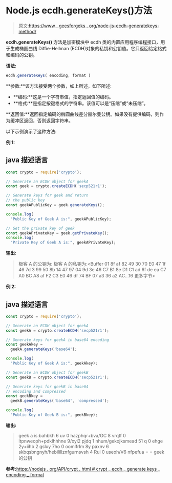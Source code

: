 # Node.js ecdh.generateKeys()方法

> 原文:[https://www . geesforgeks . org/node-js-ecdh-generatekeys-method/](https://www.geeksforgeeks.org/node-js-ecdh-generatekeys-method/)

**ecdh.generateKeys()** 方法是加密模块中 ecdh 类的内置应用程序编程接口，用于生成椭圆曲线 Diffie-Hellman (ECDH)对象的私钥和公钥值。它只返回给定格式和编码的公钥。

**语法:**

```js
ecdh.generateKeys( encoding, format )
```

**参数:**该方法接受两个参数，如上所述，如下所述:

*   **编码:**这是一个字符串值，指定返回值的编码。
*   **格式:**是指定按键格式的字符串。该值可以是“压缩”或“未压缩”。

**返回值:**返回指定编码的椭圆曲线差分赫尔曼公钥。如果没有提供编码，则作为缓冲区返回，否则返回字符串。

以下示例演示了这种方法:

**例 1:**

## java 描述语言

```js
const crypto = require('crypto');

// Generate an ECDH object for geekA
const geek = crypto.createECDH('secp521r1');

// Generate keys for geek and return
// the public key
const geekAPublicKey = geek.generateKeys();

console.log(
  "Public Key of Geek A is:", geekAPublicKey);

// Get the private key of geek
const geekAPrivateKey = geek.getPrivateKey();
console.log(
  "Private Key of Geek A is:", geekAPrivateKey);
```

**输出:**

> 极客 A 的公钥为: <buffer e4="" ad="" d9="" a4="" a6="" e3="" db="" a9="" dc="" c8="" c9="" bb="" de="" b7="" c4="" c6="" f9="" e7="" more="" bytes="">极客 A 的私钥为:<Buffer 01 8f af 82 49 30 70 E0 47 1f 46 7d 3 99 50 8b 14 47 97 04 9d 3e 46 C7 B1 8e D1 C1 ad 6f de ea C7 A0 BC A8 af F2 C3 E0 46 df 74 BF 07 a3 36 a2 AC…16 更多字节></buffer>

**例 2:**

## java 描述语言

```js
const crypto = require('crypto');

// Generate an ECDH object for geekA
const geekA = crypto.createECDH('secp521r1');

// Generate keys for geekA in base64 encoding
const geekAkey =
  geekA.generateKeys('base64');

console.log(
  "Public Key of Geek A is:", geekAkey);

// Generate an ECDH object for geekB
const geekB = crypto.createECDH('secp521r1');

// Generate keys for geekB in base64
// encoding and compressed
const geekBkey =
  geekB.generateKeys('base64', 'compressed');

console.log(
  "Public Key of Geek B is:", geekBkey);
```

**输出:**

> geek a is:bahbkh 6 uv 0 hazphqr+bva/GC 8 vrqtf 0 ltpnweoph+pdklhhhne 9/xyi2 pjdq 1 nhum/gekojksmead 51 q 0 ehge 2y+iihb 2 gsluy 7ho 0 oomlfrlm 8y paxnv 6 skbqsbngnyh/hebilillznfgurnsvsh 4 Rui 0 useoh/V6 nfpefua = =
> geek 的公钥

**参考:**[https://nodejs . org/API/crypt . html # crypt _ ecdh _ generate keys _ encoding _ format](https://nodejs.org/api/crypto.html#crypto_ecdh_generatekeys_encoding_format)